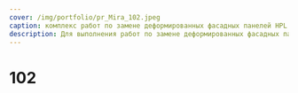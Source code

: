 ```yaml
---
cover: /img/portfolio/pr_Mira_102.jpeg
caption: комплекс работ по замене деформированных фасадных панелей HPL
description: Для выполнения работ по замене деформированных фасадных панелей, необходимо провести обмерочные работы, для получения точных размеров панелей. Составить технологическую карту заменяемых панелей с точными размерами. 
---
```


# 102